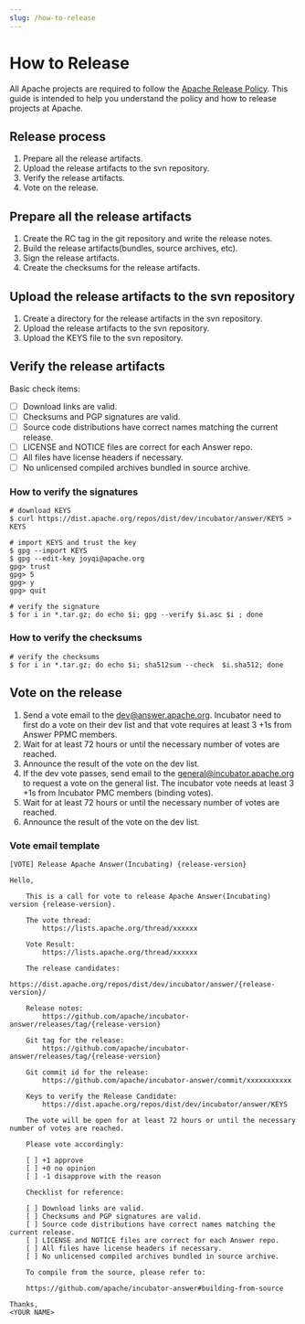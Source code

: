 ```yaml
---
slug: /how-to-release
---
```


# How to Release

All Apache projects are required to follow the [Apache Release Policy](https://www.apache.org/legal/release-policy.html). This guide is intended to help you understand the policy and how to release projects at Apache.

## Release process

1. Prepare all the release artifacts.
2. Upload the release artifacts to the svn repository.
3. Verify the release artifacts.
4. Vote on the release.

## Prepare all the release artifacts

1. Create the RC tag in the git repository and write the release notes.
2. Build the release artifacts(bundles, source archives, etc).
3. Sign the release artifacts.
4. Create the checksums for the release artifacts.

## Upload the release artifacts to the svn repository

1. Create a directory for the release artifacts in the svn repository.
2. Upload the release artifacts to the svn repository.
3. Upload the KEYS file to the svn repository.

## Verify the release artifacts

Basic check items:

- [ ] Download links are valid.
- [ ] Checksums and PGP signatures are valid.
- [ ] Source code distributions have correct names matching the current release.
- [ ] LICENSE and NOTICE files are correct for each Answer repo.
- [ ] All files have license headers if necessary.
- [ ] No unlicensed compiled archives bundled in source archive.

### How to verify the signatures

```shell
# download KEYS
$ curl https://dist.apache.org/repos/dist/dev/incubator/answer/KEYS > KEYS

# import KEYS and trust the key
$ gpg --import KEYS
$ gpg --edit-key joyqi@apache.org
gpg> trust
gpg> 5
gpg> y
gpg> quit

# verify the signature
$ for i in *.tar.gz; do echo $i; gpg --verify $i.asc $i ; done
```

### How to verify the checksums

```shell
# verify the checksums
$ for i in *.tar.gz; do echo $i; sha512sum --check  $i.sha512; done
```

## Vote on the release

1. Send a vote email to the <dev@answer.apache.org>. Incubator need to first do a vote on their dev list and that vote requires at least 3 +1s from Answer PPMC members.
2. Wait for at least 72 hours or until the necessary number of votes are reached.
3. Announce the result of the vote on the dev list.
4. If the dev vote passes, send email to the <general@incubator.apache.org> to request a vote on the general list. The incubator vote needs at least 3 +1s from Incubator PMC members
   (binding votes).
5. Wait for at least 72 hours or until the necessary number of votes are reached.
6. Announce the result of the vote on the dev list.

### Vote email template

```text
[VOTE] Release Apache Answer(Incubating) {release-version}

Hello,

    This is a call for vote to release Apache Answer(Incubating) version {release-version}.

    The vote thread:
        https://lists.apache.org/thread/xxxxxx

    Vote Result:
        https://lists.apache.org/thread/xxxxxx

    The release candidates:
        https://dist.apache.org/repos/dist/dev/incubator/answer/{release-version}/
    
    Release notes:
        https://github.com/apache/incubator-answer/releases/tag/{release-version}

    Git tag for the release:
        https://github.com/apache/incubator-answer/releases/tag/{release-version}
    
    Git commit id for the release:
        https://github.com/apache/incubator-answer/commit/xxxxxxxxxxx

    Keys to verify the Release Candidate:
        https://dist.apache.org/repos/dist/dev/incubator/answer/KEYS
        
    The vote will be open for at least 72 hours or until the necessary number of votes are reached.

    Please vote accordingly:

    [ ] +1 approve
    [ ] +0 no opinion
    [ ] -1 disapprove with the reason

    Checklist for reference:

    [ ] Download links are valid.
    [ ] Checksums and PGP signatures are valid.
    [ ] Source code distributions have correct names matching the current release.
    [ ] LICENSE and NOTICE files are correct for each Answer repo.
    [ ] All files have license headers if necessary.
    [ ] No unlicensed compiled archives bundled in source archive.

    To compile from the source, please refer to:
    
    https://github.com/apache/incubator-answer#building-from-source

Thanks,
<YOUR NAME>
```
